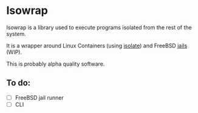 # Isowrap

Isowrap is a library used to execute programs isolated from the rest of the system.

It is a wrapper around Linux Containers (using [isolate](https://github.com/ioi/isolate)) and FreeBSD [jails](https://www.freebsd.org/doc/handbook/jails.html) (WIP).

This is probably alpha quality software.

## To do:

- [ ] FreeBSD jail runner
- [ ] CLI
